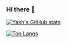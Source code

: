 ### Hi there 👋

<!--
**Yash2201/yash2201** is a ✨ _special_ ✨ repository because its `README.md` (this file) appears on your GitHub profile.

Here are some ideas to get you started:

- 🔭 I’m currently working on ...
- 🌱 I’m currently learning ...
- 👯 I’m looking to collaborate on ...
- 🤔 I’m looking for help with ...
- 💬 Ask me about ...
- 📫 How to reach me: ...
- 😄 Pronouns: ...
- ⚡ Fun fact: ...
-->

[![Yash's GitHub stats](https://github-readme-stats.vercel.app/api?username=yash2201)](https://github.com/yash2201/github-readme-stats)

[![Top Langs](https://github-readme-stats.vercel.app/api/top-langs/?username=yash2201&layout=compact)](https://github.com/anuraghazra/github-readme-stats)
  
